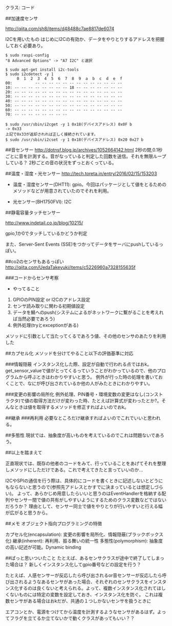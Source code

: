 クラス: コード

##加速度センサ

http://qiita.com/sh8/items/d48488c7ae8817de6074

I2Cを用いたもの
はじめにI2Cの有効か、データをやりとりするアドレスを把握しておく必要あり。

```
$ sudo raspi-config
"8 Advanced Options" -> "A7 I2C" と選択
```

```
$ sudo apt-get install i2c-tools
$ sudo i2cdetect -y 1
     0  1  2  3  4  5  6  7  8  9  a  b  c  d  e  f
00:          -- -- -- -- -- -- -- -- -- -- -- -- -- 
10: -- -- -- -- -- -- -- -- 18 -- -- -- -- -- -- -- 
20: -- -- -- -- -- -- -- -- -- -- -- -- -- -- -- -- 
30: -- -- -- -- -- -- -- -- -- -- -- -- -- -- -- -- 
40: -- -- -- -- -- -- -- -- -- -- -- -- -- -- -- -- 
50: -- -- -- -- -- -- -- -- -- -- -- -- -- -- -- -- 
60: -- -- -- -- -- -- -- -- -- -- -- -- -- -- -- -- 
70: -- -- -- -- -- -- -- --  
```

```
$ sudo /usr/sbin/i2cget -y 1 0x18(デバイスアドレス) 0x0F b
-> 0x33
上記で0x33が返却されれば正しく接続されています。
$ sudo /usr/sbin/i2cset -y 1 0x18(デバイスアドレス) 0x20 0x27 b
```

##音センサー
http://dotnsf.blog.jp/archives/1052664142.html
2秒の間,0.1秒ごとに音を計測する。音がなっていると判定した回数を送信。それを無限ループしている？
2秒ごとの音の状況をずっとおくっている。



##温度・湿度・光センサー
http://tech.toreta.in/entry/2016/02/15/153203

 - 温度・湿度センサー(DHT11): gpio。今回はパッケージとして値をとるためのメソッドなどが用意されていたのでそれを利用。

 - 光センサー(BH1750FVI): I2C

##静電容量タッチセンサー

http://www.indetail.co.jp/blog/10215/

gpio,1か0でタッチしているかどうか判定

また、Server-Sent Events (SSE)をつかってデータをサーバにpushしているっぽい。

##co2のセンサもあるっぽい
http://qiita.com/UedaTakeyuki/items/c5226960a7328155635f


###コードからセンサ考察

 - やってること
1. GPIOのPIN設定 or I2Cのアドレス設定
2. センサ読み取りに関わる初期値設定
3. データを鯖へのpush(システムによるがネットワークに繋がることを考えれば当然必要であろう)
4. 例外処理(tryとexceptionがある)

メソッドに引数として当たってくるであろう値、その他のセンサのあたりを利用した

##カプセル化
メソッドを分けてやること以下の評価基準に対応

###情報隠蔽
インスタンス化した際、設定が自動で行われる点ではおk。
get_sensor_valueで値がとってくるっていうことがわかっているので、他のプログラムから呼ぶときはわかりやすいと思う。
例外が行った時の処理を書いておくことで、なにが呼び出されているか他の人がみたときにわかりやすい。

###変更の影響の局所化
例外処理、PIN番号・環境変数の変更はなし(コンストラクタ)で値の取得方法だけが変わった時、たとえば計算式が変わったとか?。そんなときは値を取得するメソッドを修正すればよいのでおk。

##継承
###再利用
必要なところだけ継承すればよいのでこれでいいと思われる。

##多態性
現状では、抽象度が高いものを考えているのでこれは問題ないであろう。

##以上を踏まえて

正直現状では、既存の他者のコードをみて、行っていることをあげてそれを整理しメソッドにしただけである。これで考えてきたと言っていいのか...

I2CやSPIの通信を行う際は、具体的にコードを書くときに記述しないとどうにもならないと思うので(参照先アドレスとかすでに決まっているとは想定しづらい)。
よって、あらかじめ用意したらいいと思うのはEventHandlerを格納する配列やセンサー間で値の共有がしやすいようにするためのクラス変数などではないだろうか？
理由として、センサー同士で値をやりとりが行いやすいと行える幅が広がると思うから。




##メモ
オブジェクト指向プログラミングの特徴

カプセル化(encapsulation): 変更の影響を局所化、情報隠蔽(ブラックボックス化)
継承(inherent): 再利用、振る舞いの統一性
多態性(polymorphism): 抽象度の高い記述が可能。Dynamic binding


##ぱっと思いついたこと
たとえば、あるセンサクラスが途中で終了してしまった場合は？
新しくインスタンス化してgpio番号などの設定を行う？

たとえば、人感センサーが反応したら呼び出されるor音センサーが反応したら呼び出されるようなあるセンサがあった場合、それぞれのセンサクラスをインスタンス化するのは良くないと考えられる。よって、複数インスタンス化されてほしくないものには特定の変数を設定しておき、インスタンス化を防ぐ。
これは複数センサがある場合はおkだが、共通の１つしかないセンサを扱うときに

エアコンとか、電源をつけてから温度を計測するようなセンサがあるはず。よってフラグを立てるか立てないかで動くクラスがあってもいい？？


